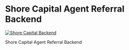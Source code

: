 # Shore Capital Agent Referral Backend
[![Shore Capital Backend](https://github.com/alujan45/Shore-Capital-Agent-Referral/workflows/DjangoCI/badge.svg)](https://github.com/AndreSand/BornInApp/actions)

Shore Capital Agent Referral Backend 